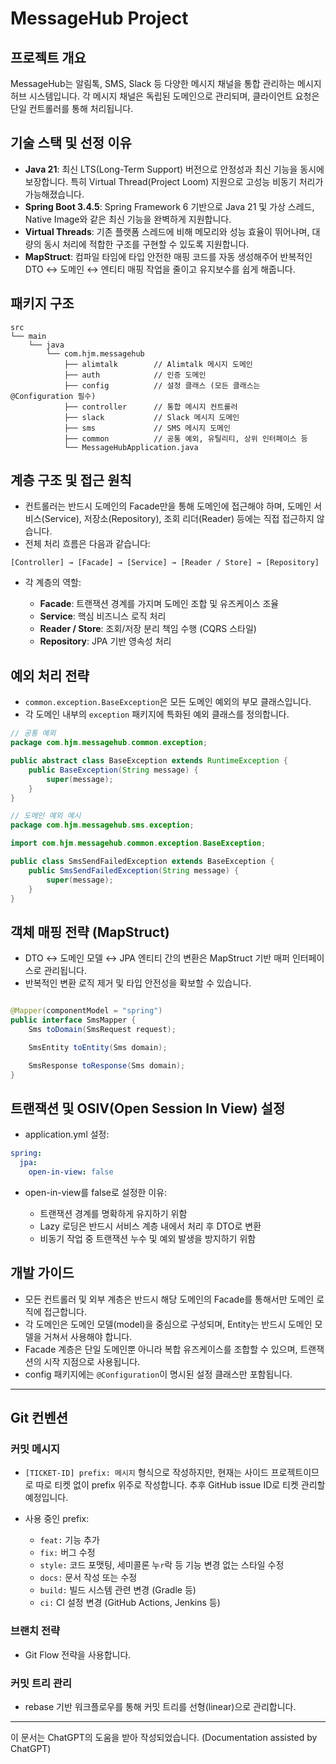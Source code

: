 # MessageHub Project

## 프로젝트 개요

MessageHub는 알림톡, SMS, Slack 등 다양한 메시지 채널을 통합 관리하는 메시지 허브 시스템입니다. 각 메시지 채널은 독립된 도메인으로 관리되며, 클라이언트 요청은 단일 컨트롤러를 통해 처리됩니다.

## 기술 스택 및 선정 이유

* **Java 21**: 최신 LTS(Long-Term Support) 버전으로 안정성과 최신 기능을 동시에 보장합니다. 특히 Virtual Thread(Project Loom) 지원으로 고성능 비동기 처리가
  가능해졌습니다.
* **Spring Boot 3.4.5**: Spring Framework 6 기반으로 Java 21 및 가상 스레드, Native Image와 같은 최신 기능을 완벽하게 지원합니다.
* **Virtual Threads**: 기존 플랫폼 스레드에 비해 메모리와 성능 효율이 뛰어나며, 대량의 동시 처리에 적합한 구조를 구현할 수 있도록 지원합니다.
* **MapStruct**: 컴파일 타임에 타입 안전한 매핑 코드를 자동 생성해주어 반복적인 DTO ↔ 도메인 ↔ 엔티티 매핑 작업을 줄이고 유지보수를 쉽게 해줍니다.

## 패키지 구조

```
src
└── main
    └── java
        └── com.hjm.messagehub
            ├── alimtalk        // Alimtalk 메시지 도메인
            ├── auth            // 인증 도메인
            ├── config          // 설정 클래스 (모든 클래스는 @Configuration 필수)
            ├── controller      // 통합 메시지 컨트롤러
            ├── slack           // Slack 메시지 도메인
            ├── sms             // SMS 메시지 도메인
            ├── common          // 공통 예외, 유틸리티, 상위 인터페이스 등
            └── MessageHubApplication.java
```

## 계층 구조 및 접근 원칙

* 컨트롤러는 반드시 도메인의 Facade만을 통해 도메인에 접근해야 하며, 도메인 서비스(Service), 저장소(Repository), 조회 리더(Reader) 등에는 직접 접근하지 않습니다.
* 전체 처리 흐름은 다음과 같습니다:

```
[Controller] → [Facade] → [Service] → [Reader / Store] → [Repository]
```

* 각 계층의 역할:

    * **Facade**: 트랜잭션 경계를 가지며 도메인 조합 및 유즈케이스 조율
    * **Service**: 핵심 비즈니스 로직 처리
    * **Reader / Store**: 조회/저장 분리 책임 수행 (CQRS 스타일)
    * **Repository**: JPA 기반 영속성 처리

## 예외 처리 전략

* `common.exception.BaseException`은 모든 도메인 예외의 부모 클래스입니다.
* 각 도메인 내부의 `exception` 패키지에 특화된 예외 클래스를 정의합니다.

```java
// 공통 예외
package com.hjm.messagehub.common.exception;

public abstract class BaseException extends RuntimeException {
    public BaseException(String message) {
        super(message);
    }
}

// 도메인 예외 예시
package com.hjm.messagehub.sms.exception;

import com.hjm.messagehub.common.exception.BaseException;

public class SmsSendFailedException extends BaseException {
    public SmsSendFailedException(String message) {
        super(message);
    }
}
```

## 객체 매핑 전략 (MapStruct)

* DTO ↔ 도메인 모델 ↔ JPA 엔티티 간의 변환은 MapStruct 기반 매퍼 인터페이스로 관리됩니다.
* 반복적인 변환 로직 제거 및 타입 안전성을 확보할 수 있습니다.

```java

@Mapper(componentModel = "spring")
public interface SmsMapper {
    Sms toDomain(SmsRequest request);

    SmsEntity toEntity(Sms domain);

    SmsResponse toResponse(Sms domain);
}
```

## 트랜잭션 및 OSIV(Open Session In View) 설정

* application.yml 설정:

```yaml
spring:
  jpa:
    open-in-view: false
```

* open-in-view를 false로 설정한 이유:

    * 트랜잭션 경계를 명확하게 유지하기 위함
    * Lazy 로딩은 반드시 서비스 계층 내에서 처리 후 DTO로 변환
    * 비동기 작업 중 트랜잭션 누수 및 예외 발생을 방지하기 위함

## 개발 가이드

* 모든 컨트롤러 및 외부 계층은 반드시 해당 도메인의 Facade를 통해서만 도메인 로직에 접근합니다.
* 각 도메인은 도메인 모델(model)을 중심으로 구성되며, Entity는 반드시 도메인 모델을 거쳐서 사용해야 합니다.
* Facade 계층은 단일 도메인뿐 아니라 복합 유즈케이스를 조합할 수 있으며, 트랜잭션의 시작 지점으로 사용됩니다.
* config 패키지에는 `@Configuration`이 명시된 설정 클래스만 포함됩니다.

---

## Git 컨벤션

### 커밋 메시지

* `[TICKET-ID] prefix: 메시지` 형식으로 작성하지만, 현재는 사이드 프로젝트이므로 따로 티켓 없이 prefix 위주로 작성합니다. 추후 GitHub issue ID로 티켓 관리할 예정입니다.
* 사용 중인 prefix:

    * `feat:` 기능 추가
    * `fix:` 버그 수정
    * `style:` 코드 포맷팅, 세미콜론 누`r`락 등 기능 변경 없는 스타일 수정
    * `docs:` 문서 작성 또는 수정
    * `build:` 빌드 시스템 관련 변경 (Gradle 등)
    * `ci:` CI 설정 변경 (GitHub Actions, Jenkins 등)

### 브랜치 전략

* Git Flow 전략을 사용합니다.

### 커밋 트리 관리

* rebase 기반 워크플로우를 통해 커밋 트리를 선형(linear)으로 관리합니다.

---


이 문서는 ChatGPT의 도움을 받아 작성되었습니다. (Documentation assisted by ChatGPT)